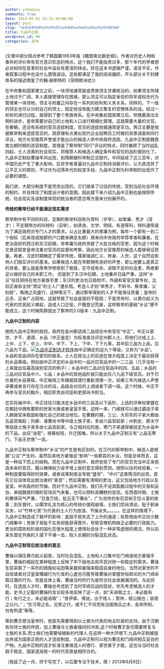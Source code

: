 ```yaml
---
author: yihaozou
comments: true
date: 2013-05-01 15:32:45+00:00
layout: post
slug: '%e4%b9%9d%e5%93%81%e4%b8%ad%e6%ad%a3%e5%88%b6'
title: 九品中正制
wordpress_id: 96
categories: 读书
---
```


(文章中部分观点参考了韩国磐1983年版《魏晋南北朝史纲》，作者对历史人物和事件的评价带有官方意识形态的特点，这个我们不能指责过多，那个年代的学者想必对如何在变革的社会中自处有更深的体会。好在这本书逻辑严谨，语言平实，作者叙事过程中也没什么感情波动，这些都满足了我的阅读偏好。开头部分关于封建体系的描述借鉴了约翰·赫斯特的《简明欧洲史》）




在中央集权国家建立之前，一块领地通常是由贵族领主世袭统治的，如果领主所辖土地过于广阔，本人直接管理存在困难，那么领主可以指定亲信的将军或权丞代为管理某一块领地，领主与附庸之间存在一系列的权利和义务关系。同样的，下一级的领主也可以分封自己的领土，假定他没有能力建立繁复的官僚体系的话。经过一轮轮的递归过程，就得到了整个贵族体系。在中央集权国家建立后，伴随着政治文明的进步，皇帝需要对自己的土地和人口进行精细化管理，这就需要大量的文官。在秦朝，还没有系统的官员选拔制度，官员的选拔依据通常是军功。两汉主要是依据察举制来选拔官员的，其原理有点类似现代企业招聘员工时做的背景调查和同行评议，地方长官推荐声誉或才能出众的候选人供中央政府选拔。九品中正制是魏晋南北朝时期的选官制度，其借鉴了察举制“同行”评议的特点，同时兼顾了当时战乱四起、士人流离的社会现实，将推荐人和候选人确定条件和官位的品阶细则化了。九品中正制自曹操年间出现，到隋朝被科举制正式取代，中间延续了近三百年，对中国历史产生了重大影响，后世学者普遍对九品中正制持消极评价，认为其违背了公平正义的原则，不过作为动荡年代的权宜手段，九品中正制为科举制的出现作了必要的铺垫。




我们讲，大部分制度不是凭空出现的，它们继承了过往的传统，受到当前社会环境的制约，并且体现了制度设计者的意图。因此接下来介绍九品中正制也是按照传统、社会现实及该制度体现的统治者的意志等方面来分别展开的。


**传统的察举已经不能满足现实需求**


察举制中有不同的科目，定期的察举科目称为常科（岁举），如孝廉、秀才（茂才）；不定期举办的叫特科（诏举），如贤良、文学、明经、有道等科，特科通常是为了满足政府对专门人才的需求。以占比重最大的孝廉为例，每年一个郡有一到二个指标（后来改成按郡的户口数来确定名额）用来向中央政府举荐孝者和廉者。在吏治良好的西汉和东汉前期，举孝廉为政府贡献了大批合格的官吏，因为这个时候文景武昭宣皇帝注重对官员的监督和考察，因此地方长官推荐的候选人能够保证质量。再者，汉武时期确定了儒学传统，儒家强调仁义、修身、入世，这个自然会影响人们相互评价的基准。如果候选人能在举郡拥有良好的声誉，那么他要么是真正的贤者，要么就是厚黑学修炼到了极致，在守成有余、进取不足的社会里，两者都足以做好自己的本职工作。 但是到了东汉中后期，土地兼并日益严重，这样“乡议”往往把持在地方豪族手里；东汉的吏治也日趋败坏，外戚和宦官交替专权，比较正直和主持“清议”的士人广遭杀戮。考选人才则“举秀才，不知书，察孝廉，父别居”，贿赂之风盛行，这种情况下，通过察举得到的人才不能保证质量；皇帝的近丞、近亲广占田地，这就导致了社会底层的不稳固；于是灵帝时，以黄巾起义为代表的农民起义蜂起，造成人口迁徙，户籍登记荒废，这样察举的基础“乡议”便不能成立。这个时候陈群提出了察举的2.0版本：九品中正制。


**九品中正制的内容**


按照九品中正制的规则，政府在各州郡选择二品现任中央官任“中正”，中正以家世、才干、道德、乡品（中正鉴定）为标准查访评定州郡人士，将他们分成上上、上中、上下、中上、中中、中下、下上、下中、下下九等，其中前三品为上品，后六品为下品。[![九品中正制选才程序](http://zhenghua.info/blog/wp-content/uploads/2013/05/九品中正制选才程序-300x220.jpg)](http://zhenghua.info/blog/?attachment_id=107)由中正确定的这九个等级，又称为“乡品”。乡品和官品间存在密切的联系，士人在政治上的前途在很大程度上决定于最初获得的乡品等级。例如由中正评定的乡品中的一品对应官品中的一二三品（几乎没有一上来就出任最高级别官员的例子）；乡品中的二品对应官品中的四、五品；乡品的三品对应官品中六、七品；乡品中的其他品阶就只能出任八九品下级官员。对于已仕者的乡品等级，中正每隔三年跟据其德行重新清理一次，如果三年内候选人声誉卓著或者言行存在污点的话，品级会对应的上调或者下调一级。这个时候，中正不再参与官员的黜升，相应职责由司徒和吏部尚书担当。


在实际操作中，中正往往只能决定乡品中的三品及以下品阶，上品的评审权掌握在在朝廷中拥有要职的世家大族或者皇室手里。这样一来，门阀就可以通过遴选子弟入朝做官来稳固和强化自己的政治地位。在曹魏时期，三公、大将军的子弟大都由五品官做起；列卿、诸曹尚书等中级士族子弟，多由六品官起家；州刺史、郡太守等低级士族子弟多由七品官起家。与之相对应的是，寒门子弟通常被铨定为乡品中的下品，出任“浊官”，禄寡权轻，升迁困难。所以关于九品中正制又有“上品无寒门，下品无世族”一说。

九品中正制与察举制中”乡议“的产生是有区别的，在汉代的察举制中，候选人是根据"公议”产生的，虽然后来地方豪强会“影响”一些郡县的乡议，但是总体而言，这是一种自下而上的结构。而在九品中正制中，政府安排了专门的官员充当中正来挑选未来的官员，籍以确保权力金字塔上层的意志得到贯彻。按照以往的经验看，一种制度要取得好的效果，或者说某制度会导致“盛世”、“中兴”这类情况的出现，首先它应该体现出统治者的“善意”；然后需要有清明的吏治，这又包括地方行政以及皇室、中央政府的节操。而对于九品中正制，我们先不说其酝酿过程中的交易和妥协，单就魏晋时期的官场风气来看，也可以预料其糟糕的变现。在西晋时期，士族的奢侈风气严重，“日食万钱，犹云无下箸处”，广为流传的有石崇和王恺斗富的故事；到东晋时，以儒学礼法为核心的传统价值观崩塌，士族们崇尚清谈，耻于躬亲实务，以“竹林七贤”为代表的士人行为放浪、节操全失。。。。。。在这样的情境下，九品中正制造成了极坏的影响：底层平民失去了上升的通道；权势借由中正向少数门阀集中；贵族子弟耻于实务却能获得晋升，导致官僚机构缺乏必要的行政能力。吏治的腐败和阶层的固化在很大程度上使得社会处于一种非常虚弱的境况。所以后来东晋在外族的入侵下不堪一击，陷入长期的分裂混乱状态。

**九品中正制背后统治者的意志**

曹操以镇压黄巾起义起家。当时社会混乱，土地和人口集中在门阀或地方豪强手里，曹操的崛起在某种程度上反映了中下级地主和平民对统一和稳定的需求。曹操生前采取了一系列的措施如屯田等来裁抑豪强来稳固自身的地位。当然对家世的不自信或者对汉皇室僭越行为引发的心虚也可能导致曹操对掌握世俗舆论的大门阀采取过激的行为，但是总体上看，曹操当时的行为是符合社会发展潮流的。与此同时，在选拔人才时，曹操也考虑到了当时军阀交战的现状，优先考虑候选人的才能，史书上记载的曹操的言论较多地反映了这一点，如“夫进取之士，未必能有行；有行之士，未必能进取”；“昔伊挚、傅说，出于贱人；管仲，桓公贼也；皆用之以兴。”；“负污辱之名，见笑之行，或不仁不肖而有治国用兵之术，各举所知，勿有所遗”等等。

等到曹丕想当皇帝时，他首先需要得到以士族为代表的地主阶层的支持。由于汉朝有优待士族的传统，加上曹操与士族豪强间的冲突,这个时候曹丕急切需要修复与士族的关系.而士族们也需要培植新的代理人.在这样一种大环境下,九品中正制被提出并成为国家正统的人才选拔制度，九品中正制可以视为曹氏和门阀间相互妥协的产物。九品中正制的选才标准注重候选人的德行、家世甚于才能，这也与当时社会趋于稳定、国家逐渐统一的时代背景是相符合的。

（拖延了近一月，终于写完了，以后要专注于技术，嗯！2013年6月9日）
